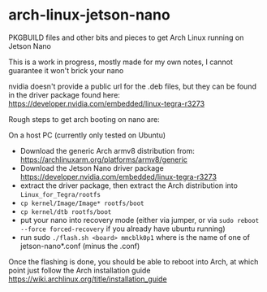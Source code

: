 # arch-linux-jetson-nano
PKGBUILD files and other bits and pieces to get Arch Linux running on Jetson Nano 

This is a work in progress, mostly made for my own notes, I cannot guarantee it won't brick your nano

nvidia doesn't provide a public url for the .deb files, but they can be found in the driver package found here: https://developer.nvidia.com/embedded/linux-tegra-r3273

Rough steps to get arch booting on nano are:

On a host PC (currently only tested on Ubuntu)

- Download the generic Arch armv8 distribution from: https://archlinuxarm.org/platforms/armv8/generic
- Download the Jetson Nano driver package https://developer.nvidia.com/embedded/linux-tegra-r3273
- extract the driver package, then extract the Arch distribution into ``Linux_for_Tegra/rootfs``
- ``cp kernel/Image/Image* rootfs/boot``
- ``cp kernel/dtb rootfs/boot``
- put your nano into recovery mode (either via jumper, or via ``sudo reboot --force forced-recovery`` if you already have ubuntu running)
- run sudo ``./flash.sh <board> mmcblk0p1`` where <board> is the name of one of jetson-nano*.conf (minus the .conf)

Once the flashing is done, you should be able to reboot into Arch, at which point just follow the Arch installation guide https://wiki.archlinux.org/title/installation_guide





